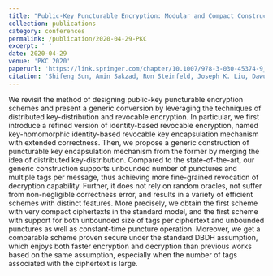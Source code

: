 ```yaml
---
title: "Public-Key Puncturable Encryption: Modular and Compact Constructions"
collection: publications
category: conferences
permalink: /publication/2020-04-29-PKC
excerpt: ' '
date: 2020-04-29
venue: 'PKC 2020'
paperurl: 'https://link.springer.com/chapter/10.1007/978-3-030-45374-9_11'
citation: 'Shifeng Sun, Amin Sakzad, Ron Steinfeld, Joseph K. Liu, Dawu Gu: Public-Key Puncturable Encryption: Modular and Compact Constructions. Public Key Cryptography (1) 2020: 309-338'
---
```


We revisit the method of designing public-key puncturable encryption schemes and present a generic conversion by leveraging the techniques of distributed key-distribution and revocable encryption. In particular, we first introduce a refined version of identity-based revocable encryption, named key-homomorphic identity-based revocable key encapsulation mechanism with extended correctness. Then, we propose a generic construction of puncturable key encapsulation mechanism from the former by merging the idea of distributed key-distribution. Compared to the state-of-the-art, our generic construction supports unbounded number of punctures and multiple tags per message, thus achieving more fine-grained revocation of decryption capability. Further, it does not rely on random oracles, not suffer from non-negligible correctness error, and results in a variety of efficient schemes with distinct features. More precisely, we obtain the first scheme with very compact ciphertexts in the standard model, and the first scheme with support for both unbounded size of tags per ciphertext and unbounded punctures as well as constant-time puncture operation. Moreover, we get a comparable scheme proven secure under the standard DBDH assumption, which enjoys both faster encryption and decryption than previous works based on the same assumption, especially when the number of tags associated with the ciphertext is large.
